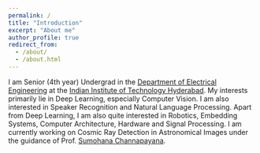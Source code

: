 ```yaml
---
permalink: /
title: "Introduction"
excerpt: "About me"
author_profile: true
redirect_from: 
  - /about/
  - /about.html
---
```




    
I am Senior (4th year) Undergrad in the [Department of Electrical Engineering](https://ee.iith.ac.in) at the [Indian Institute of Technology Hyderabad](https://iith.ac.in/). My interests primarily lie in Deep Learning, especially Computer Vision. I am also interested in Speaker Recognition and Natural Language Processing. Apart from Deep Learning, I am also quite interested in Robotics, Embedding Systems, Computer Architecture, Hardware and Signal Processing. I am currently working on Cosmic Ray Detection in Astronomical Images under the guidance of Prof. [Sumohana Channapayana](https://people.iith.ac.in/sumohana/). 





